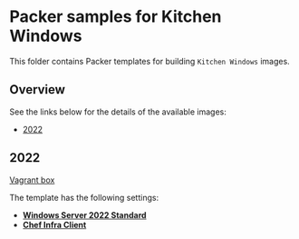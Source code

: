 # Packer samples for Kitchen Windows

This folder contains Packer templates for building `Kitchen Windows` images.

## Overview

See the links below for the details of the available images:

- [2022](#2022)

## 2022

[Vagrant box](https://app.vagrantup.com/gusztavvargadr/boxes/kitchen-windows-2022)  

The template has the following settings:

- [**Windows Server 2022 Standard**](../windows-server/README.md#2022-standard)
- [**Chef Infra Client**](https://docs.chef.io/chef_client_overview/)
